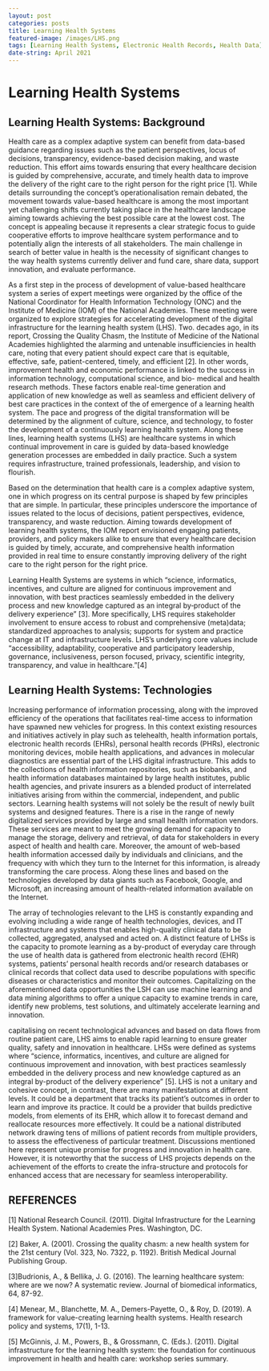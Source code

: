 ```yaml
---
layout: post
categories: posts
title: Learning Health Systems    
featured-image: /images/LHS.png
tags: [Learning Health Systems, Electronic Health Records, Health Data]
date-string: April 2021
---
```


# Learning Health Systems

## Learning Health Systems: Background 

Health care as a complex adaptive system can benefit from data-based guidance regarding issues such as the patient perspectives, locus of decisions, transparency, evidence-based decision making, and waste reduction. This effort aims towards ensuring that every healthcare decision is guided by comprehensive, accurate, and timely health data to improve the delivery of the right care to the right person for the right price [1]. While details surrounding the concept’s operationalisation remain debated, the movement towards value-based healthcare is among the most important yet challenging shifts currently taking place in the healthcare landscape aiming towards achieving the best possible care at the lowest cost. The concept is appealing because it represents a clear strategic focus to guide cooperative efforts to improve healthcare system performance and to potentially align the interests of all stakeholders. The main challenge in search of better value in health is the necessity of significant changes to the way health systems currently deliver and fund care, share data, support innovation, and evaluate performance.

As a first step in the process of development of value-based healthcare system a series of expert meetings were organized by the office of the National Coordinator for Health Information Technology (ONC) and the Institute of Medicine (IOM) of the National Academies. These meeting were organized to explore strategies for accelerating development of the digital infrastructure for the learning health system (LHS). Two. decades ago, in its report, Crossing the Quality Chasm, the Institute of Medicine of the National Academies highlighted the alarming and untenable insufficiencies in health care, noting that every patient should expect care that is equitable, effective, safe, patient-centered, timely, and efficient [2]. In other words, improvement health and economic performance is linked to the success in information technology, computational science, and bio- medical and health research methods. These factors enable real-time generation and application of new knowledge as well as seamless and efficient delivery of best care practices in the context of the of emergence of a learning health system. The pace and progress of the digital transformation will be determined by the alignment of culture, science, and technology, to foster the development of a continuously learning health system. Along these lines, learning health systems (LHS) are healthcare systems in which continual improvement in care is guided by data-based knowledge generation processes are embedded in daily practice. Such a system requires infrastructure, trained professionals, leadership, and vision to flourish.

Based on the determination that health care is a complex adaptive system, one in which progress on its central purpose is shaped by few principles that are simple. In particular, these principles underscore the importance of issues related to the locus of decisions, patient perspectives, evidence, transparency, and waste reduction. Aiming towards development of learning health systems, the IOM report envisioned engaging patients, providers, and policy makers alike to ensure that every healthcare decision is guided by timely, accurate, and comprehensive health information provided in real time to ensure constantly improving delivery of the right care to the right person for the right price.

Learning Health Systems are systems in which “science, informatics, incentives, and culture are aligned for continuous improvement and innovation, with best practices seamlessly embedded in the delivery process and new knowledge captured as an integral by‐product of the delivery experience” [3]. More specifically, LHS requires stakeholder involvement to ensure access to robust and comprehensive (meta)data; standardized approaches to analysis; supports for system and practice change at IT and infrastructure levels. LHS’s underlying core values include “accessibility, adaptability, cooperative and participatory leadership, governance, inclusiveness, person focused, privacy, scientific integrity, transparency, and value in healthcare.”[4]

## Learning Health Systems: Technologies 

Increasing performance of information processing, along with the improved efficiency of the operations that facilitates real-time access to information have spawned new vehicles for progress. In this context existing resources and initiatives actively in play such as telehealth, health information portals, electronic health records (EHRs), personal health records (PHRs), electronic monitoring devices, mobile health applications, and advances in molecular diagnostics are essential part of the LHS digital infrastructure. This adds to the collections of health information repositories, such as biobanks, and health information databases maintained by large health institutes, public health agencies, and private insurers as a blended product of interrelated initiatives arising from within the commercial, independent, and public sectors. Learning health systems will not solely be the result of newly built systems and designed features. There is a rise in the range of newly digitalized services provided by large and small health information vendors. These services are meant to meet the growing demand for capacity to manage the storage, delivery and retrieval, of data for stakeholders in every aspect of health and health care. Moreover, the amount of web-based health information accessed daily by individuals and clinicians, and the frequency with which they turn to the Internet for this information, is already transforming the care process. Along these lines and based on the technologies developed by data giants such as Facebook, Google, and Microsoft, an increasing amount of health-related information available on the Internet.   

The array of technologies relevant to the LHS is constantly expanding and evolving including a wide range of health technologies, devices, and IT infrastructure and systems that enables high-quality clinical data to be collected, aggregated, analysed and acted on. A distinct feature of LHSs is the capacity to promote learning as a by-product of everyday care through the use of health data is gathered from electronic health record (EHR) systems, patients’ personal health records and/or research databases or clinical records that collect data used to describe populations with specific diseases or characteristics and monitor their outcomes. Capitalizing on the aforementioned data opportunities the LSH can use machine learning and data mining algorithms to offer a unique capacity to examine trends in care, identify new problems, test solutions, and ultimately accelerate learning and innovation.

capitalising on recent technological advances and based on data flows from routine patient care, LHS aims to enable rapid learning to ensure greater quality, safety and innovation in healthcare. LHSs were defined as systems where “science, informatics, incentives, and culture are aligned for continuous improvement and innovation, with best practices seamlessly embedded in the delivery process and new knowledge captured as an integral by-product of the delivery experience” [5].  LHS is not a unitary and cohesive concept, in contrast, there are many manifestations at different levels. It could be a department that tracks its patient’s outcomes in order to learn and improve its practice. It could be a provider that builds predictive models, from elements of its EHR, which allow it to forecast demand and reallocate resources more effectively. It could be a national distributed network drawing tens of millions of patient records from multiple providers, to assess the effectiveness of particular treatment. Discussions mentioned here represent unique promise for progress and innovation in health care. However, it is noteworthy that the success of LHS projects depends on the achievement of the efforts to create the infra-structure and protocols for enhanced access that are necessary for seamless interoperability.

## REFERENCES

[1] National Research Council. (2011). Digital Infrastructure for the Learning Health System. National Academies Pres. Washington, DC.

[2] Baker, A. (2001). Crossing the quality chasm: a new health system for the 21st century (Vol. 323, No. 7322, p. 1192). British Medical Journal Publishing Group.

[3]Budrionis, A., & Bellika, J. G. (2016). The learning healthcare system: where are we now? A systematic review. Journal of biomedical informatics, 64, 87-92.

[4] Menear, M., Blanchette, M. A., Demers-Payette, O., & Roy, D. (2019). A framework for value-creating learning health systems. Health research policy and systems, 17(1), 1-13.

[5] McGinnis, J. M., Powers, B., & Grossmann, C. (Eds.). (2011). Digital infrastructure for the learning health system: the foundation for continuous improvement in health and health care: workshop series summary.


